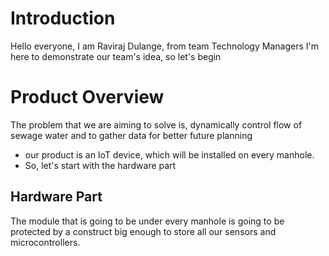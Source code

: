 # Introduction
Hello everyone, I am Raviraj Dulange, from team Technology Managers
I'm here to demonstrate our team's idea, so let's begin

# Product Overview
The problem that we are aiming to solve is, dynamically control flow of sewage water and to gather data for better future planning
* our product is an IoT device, which will be installed on every manhole.
* So, let's start with the hardware part

## Hardware Part
The module that is going to be under every manhole is going to be protected by a construct big enough to store all our sensors and microcontrollers.